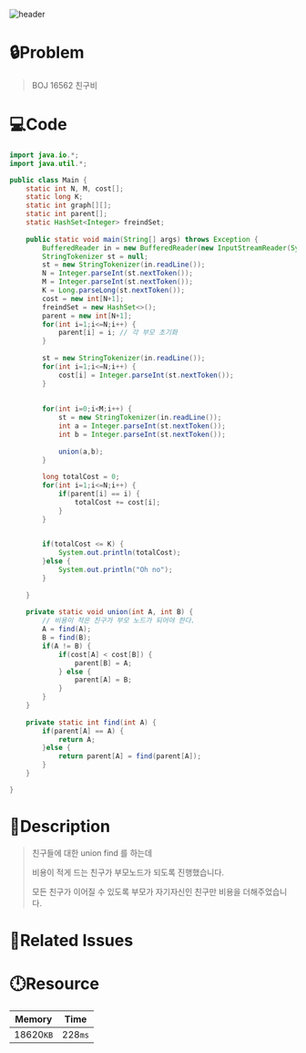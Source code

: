 ![header](https://capsule-render.vercel.app/api?type=waving&height=200&color=0:B2E6FF,100:FFB2D6&text=BOJ%2016562&fontColor=FFFFFF&fontAlign=80&fontAlignY=35&fontSize=50)

# **🔒Problem**

> BOJ 16562 친구비

# 💻**Code**

```java
import java.io.*;
import java.util.*;

public class Main {
	static int N, M, cost[];
	static long K;
	static int graph[][];
	static int parent[];
	static HashSet<Integer> freindSet;
	
	public static void main(String[] args) throws Exception {
		BufferedReader in = new BufferedReader(new InputStreamReader(System.in));
		StringTokenizer st = null;
		st = new StringTokenizer(in.readLine());
		N = Integer.parseInt(st.nextToken());
		M = Integer.parseInt(st.nextToken());
		K = Long.parseLong(st.nextToken());
		cost = new int[N+1];
		freindSet = new HashSet<>();
		parent = new int[N+1];
		for(int i=1;i<=N;i++) {
			parent[i] = i; // 각 부모 초기화
		}
		
		st = new StringTokenizer(in.readLine());
		for(int i=1;i<=N;i++) {
			cost[i] = Integer.parseInt(st.nextToken());
		}
		
		
		for(int i=0;i<M;i++) {
			st = new StringTokenizer(in.readLine());
			int a = Integer.parseInt(st.nextToken());
			int b = Integer.parseInt(st.nextToken());
		
			union(a,b);
		}
		
		long totalCost = 0;		
		for(int i=1;i<=N;i++) {
			if(parent[i] == i) {
				totalCost += cost[i];
			}
		}
		

		if(totalCost <= K) {
			System.out.println(totalCost);
		}else {
			System.out.println("Oh no");
		}
		
	}
	
	private static void union(int A, int B) {
		// 비용이 적은 친구가 부모 노드가 되어야 한다.
		A = find(A);
		B = find(B);
		if(A != B) {
			if(cost[A] < cost[B]) {
				parent[B] = A;
			} else {
				parent[A] = B;
			}			
		}
	}
	
	private static int find(int A) {
		if(parent[A] == A) {
			return A;
		}else {
			return parent[A] = find(parent[A]);			
		}
	}

}

```

# **🔑Description**

> 친구들에 대한 union find 를 하는데
>
> 비용이 적게 드는 친구가 부모노드가 되도록 진행했습니다. 
>
> 모든 친구가 이어질 수 있도록 부모가 자기자신인 친구만 비용을 더해주었습니다.

# **📑Related Issues**

> 

# **🕛Resource**

| Memory    | Time    |
| --------- | ------- |
| 18620`KB` | 228`ms` |